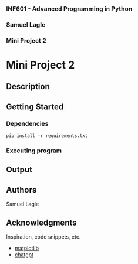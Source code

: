 ### INF601 - Advanced Programming in Python
### Samuel Lagle
### Mini Project 2


# Mini Project 2

## Description

## Getting Started

### Dependencies

```
pip install -r requirements.txt
```

### Executing program


## Output

## Authors

Samuel Lagle

## Acknowledgments

Inspiration, code snippets, etc.
* [matplotlib](https://matplotlib.org/)
* [chatgpt](https://chatgpt.com/share/66f4b3a1-9a60-8000-ae7d-b9b68340f494)